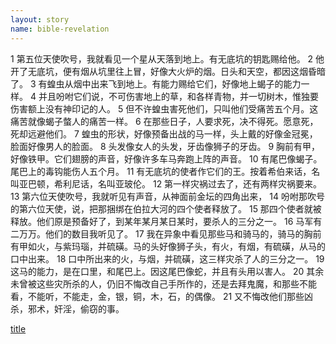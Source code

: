 ```yaml
---
layout: story
name: bible-revelation
---
```


1 第五位天使吹号，我就看见一个星从天落到地上。有无底坑的钥匙赐给他。
2 他开了无底坑，便有烟从坑里往上冒，好像大火炉的烟。日头和天空，都因这烟昏暗了。
3 有蝗虫从烟中出来飞到地上。有能力赐给它们，好像地上蝎子的能力一样。
4 并且吩咐它们说，不可伤害地上的草，和各样青物，并一切树木，惟独要伤害额上没有神印记的人。
5 但不许蝗虫害死他们，只叫他们受痛苦五个月。这痛苦就像蝎子螫人的痛苦一样。
6 在那些日子，人要求死，决不得死。愿意死，死却远避他们。
7 蝗虫的形状，好像预备出战的马一样，头上戴的好像金冠冕，脸面好像男人的脸面。
8 头发像女人的头发，牙齿像狮子的牙齿。
9 胸前有甲，好像铁甲。它们翅膀的声音，好像许多车马奔跑上阵的声音。
10 有尾巴像蝎子。尾巴上的毒钩能伤人五个月。
11 有无底坑的使者作它们的王。按着希伯来话，名叫亚巴顿，希利尼话，名叫亚玻伦。
12 第一样灾祸过去了，还有两样灾祸要来。
13 第六位天使吹号，我就听见有声音，从神面前金坛的四角出来，
14 吩咐那吹号的第六位天使，说，把那捆绑在伯拉大河的四个使者释放了。
15 那四个使者就被释放。他们原是预备好了，到某年某月某日某时，要杀人的三分之一。
16 马军有二万万。他们的数目我听见了。
17 我在异象中看见那些马和骑马的，骑马的胸前有甲如火，与紫玛瑙，并硫磺。马的头好像狮子头，有火，有烟，有硫磺，从马的口中出来。
18 口中所出来的火，与烟，并硫磺，这三样灾杀了人的三分之一。
19 这马的能力，是在口里，和尾巴上。因这尾巴像蛇，并且有头用以害人。
20 其余未曾被这些灾所杀的人，仍旧不悔改自己手所作的，还是去拜鬼魔，和那些不能看，不能听，不能走，金，银，铜，木，石，的偶像。
21 又不悔改他们那些凶杀，邪术，奸淫，偷窃的事。

[title](https://www.example.com)